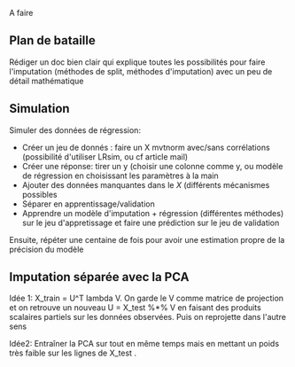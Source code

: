 A faire

## Plan de bataille
Rédiger un doc bien clair qui explique toutes les possibilités pour faire l'imputation (méthodes de split, méthodes d'imputation) avec un peu de détail mathématique

## Simulation
Simuler des données de régression:
- Créer un jeu de donnés : faire un X mvtnorm avec/sans corrélations (possibilité d'utiliser LRsim, ou cf article mail)
- Créer une réponse: tirer un y (choisir une colonne comme y, ou modèle de régression en choisissant les paramètres à la main
- Ajouter des données manquantes dans le $X$ (différents mécanismes possibles
- Séparer en apprentissage/validation
- Apprendre un modèle d'imputation + régression (différentes méthodes) sur le jeu d'appretissage et faire une prédiction sur le jeu de validation

Ensuite, répéter une centaine de fois pour avoir une estimation propre de la précision du modèle

## Imputation séparée avec la PCA
Idée 1: X_train = U^T lambda V. On garde le V comme matrice de projection et on retrouve un nouveau U = X_test %*% V en faisant des produits scalaires partiels sur les données observées. Puis on reprojette dans l'autre sens

Idée2: Entraîner la PCA sur tout en même temps mais en mettant un poids très faible sur les lignes de X_test . 




